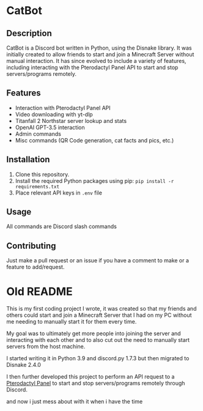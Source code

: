# CatBot

## Description
CatBot is a Discord bot written in Python, using the Disnake library. It was initially created to allow friends to start and join a Minecraft Server without manual interaction. It has since evolved to include a variety of features, including interacting with the Pterodactyl Panel API to start and stop servers/programs remotely.

## Features
- Interaction with Pterodactyl Panel API
- Video downloading with yt-dlp
- Titanfall 2 Northstar server lookup and stats
- OpenAI GPT-3.5 interaction
- Admin commands
- Misc commands (QR Code generation, cat facts and pics, etc.)

## Installation
1. Clone this repository.
2. Install the required Python packages using pip: `pip install -r requirements.txt`
3. Place relevant API keys in `.env` file

## Usage
All commands are Discord slash commands

## Contributing
Just make a pull request or an issue if you have a comment to make or a feature to add/request.

# Old README
This is my first coding project I wrote, it was created so that my friends and others could start and join a Minecraft Server that I had on my PC without me needing to manually start it for them every time.

My goal was to ultimately get more people into joining the server and interacting with each other and to also cut out the need to manually start servers from the host machine.

I started writing it in Python 3.9 and discord.py 1.7.3 but then migrated to Disnake 2.4.0

I then further developed this project to perform an API request to a [Pterodactyl Panel](https://pterodactyl.io/) to start and stop servers/programs remotely through Discord.


and now i just mess about with it when i have the time
